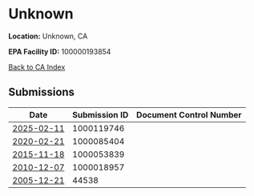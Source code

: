 # Unknown

**Location:** Unknown, CA

**EPA Facility ID:** 100000193854

[Back to CA Index](../../index.md)

## Submissions

| Date | Submission ID | Document Control Number |
|------|--------------|-------------------------|
| [2025-02-11](submissions/1000119746.md) | 1000119746 |  |
| [2020-02-21](submissions/1000085404.md) | 1000085404 |  |
| [2015-11-18](submissions/1000053839.md) | 1000053839 |  |
| [2010-12-07](submissions/1000018957.md) | 1000018957 |  |
| [2005-12-21](submissions/44538.md) | 44538 |  |
